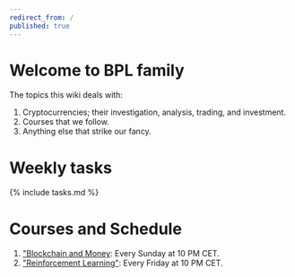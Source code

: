 ```yaml
---
redirect_from: /
published: true
---
```


# Welcome to BPL family

The topics this wiki deals with:
1. Cryptocurrencies; their investigation, analysis, trading, and investment.
2. Courses that we follow.
3. Anything else that strike our fancy.

# Weekly tasks

{% include tasks.md %}

# Courses and Schedule

1. ["Blockchain and Money](course_blockchain): Every Sunday at 10 PM CET.
2. ["Reinforcement Learning"](rl): Every Friday at 10 PM CET.
